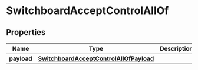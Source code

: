 

# SwitchboardAcceptControlAllOf

## Properties

Name | Type | Description | Notes
------------ | ------------- | ------------- | -------------
**payload** | [**SwitchboardAcceptControlAllOfPayload**](SwitchboardAcceptControlAllOfPayload.md) |  |  [optional]



